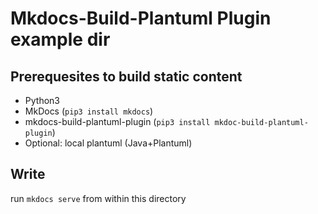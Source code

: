 # Mkdocs-Build-Plantuml Plugin example dir

## Prerequesites to build static content

- Python3
- MkDocs (`pip3 install mkdocs`)
- mkdocs-build-plantuml-plugin (`pip3 install mkdoc-build-plantuml-plugin`)
- Optional: local plantuml (Java+Plantuml)

## Write

run `mkdocs serve` from within this directory